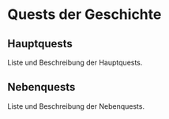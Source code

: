 # Quests der Geschichte

## Hauptquests
Liste und Beschreibung der Hauptquests.

## Nebenquests
Liste und Beschreibung der Nebenquests.
